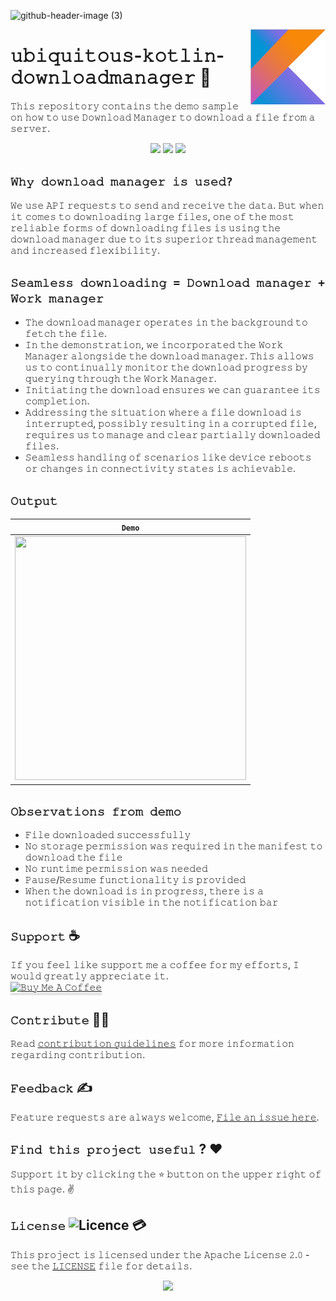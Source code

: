 ![github-header-image (3)](https://github.com/devrath/ubiquitous-downloadmanager/assets/1456191/b2584055-2337-4b7f-b456-53a97321006b)


<img src="https://github.com/devrath/devrath/blob/master/images/kotlin_logo.png" align="right" title="Kotlin Logo" width="120">

# 𝚞𝚋𝚒𝚚𝚞𝚒𝚝𝚘𝚞𝚜-𝚔𝚘𝚝𝚕𝚒𝚗-𝚍𝚘𝚠𝚗𝚕𝚘𝚊𝚍𝚖𝚊𝚗𝚊𝚐𝚎𝚛 🧞‍
𝚃𝚑𝚒𝚜 𝚛𝚎𝚙𝚘𝚜𝚒𝚝𝚘𝚛𝚢 𝚌𝚘𝚗𝚝𝚊𝚒𝚗𝚜 𝚝𝚑𝚎 𝚍𝚎𝚖𝚘 𝚜𝚊𝚖𝚙𝚕𝚎 𝚘𝚗 𝚑𝚘𝚠 𝚝𝚘 𝚞𝚜𝚎 𝙳𝚘𝚠𝚗𝚕𝚘𝚊𝚍 𝙼𝚊𝚗𝚊𝚐𝚎𝚛 𝚝𝚘 𝚍𝚘𝚠𝚗𝚕𝚘𝚊𝚍 𝚊 𝚏𝚒𝚕𝚎 𝚏𝚛𝚘𝚖 𝚊 𝚜𝚎𝚛𝚟𝚎𝚛.

<p align="center">
<a><img src="https://img.shields.io/badge/Language-Kotlin-lightgrey"></a>
<a><img src="https://img.shields.io/badge/Tool-Download--Manager-red"></a>
<a><img src="https://img.shields.io/badge/Tool-Work--Manager-purple"></a>
</p>

## `𝚆𝚑𝚢 𝚍𝚘𝚠𝚗𝚕𝚘𝚊𝚍 𝚖𝚊𝚗𝚊𝚐𝚎𝚛 𝚒𝚜 𝚞𝚜𝚎𝚍?`
𝚆𝚎 𝚞𝚜𝚎 𝙰𝙿𝙸 𝚛𝚎𝚚𝚞𝚎𝚜𝚝𝚜 𝚝𝚘 𝚜𝚎𝚗𝚍 𝚊𝚗𝚍 𝚛𝚎𝚌𝚎𝚒𝚟𝚎 𝚝𝚑𝚎 𝚍𝚊𝚝𝚊. 𝙱𝚞𝚝 𝚠𝚑𝚎𝚗 𝚒𝚝 𝚌𝚘𝚖𝚎𝚜 𝚝𝚘 𝚍𝚘𝚠𝚗𝚕𝚘𝚊𝚍𝚒𝚗𝚐 𝚕𝚊𝚛𝚐𝚎 𝚏𝚒𝚕𝚎𝚜, 𝚘𝚗𝚎 𝚘𝚏 𝚝𝚑𝚎 𝚖𝚘𝚜𝚝 𝚛𝚎𝚕𝚒𝚊𝚋𝚕𝚎 𝚏𝚘𝚛𝚖𝚜 𝚘𝚏 𝚍𝚘𝚠𝚗𝚕𝚘𝚊𝚍𝚒𝚗𝚐 𝚏𝚒𝚕𝚎𝚜 𝚒𝚜 𝚞𝚜𝚒𝚗𝚐 𝚝𝚑𝚎 𝚍𝚘𝚠𝚗𝚕𝚘𝚊𝚍 𝚖𝚊𝚗𝚊𝚐𝚎𝚛 𝚍𝚞𝚎 𝚝𝚘 𝚒𝚝𝚜 𝚜𝚞𝚙𝚎𝚛𝚒𝚘𝚛 𝚝𝚑𝚛𝚎𝚊𝚍 𝚖𝚊𝚗𝚊𝚐𝚎𝚖𝚎𝚗𝚝 𝚊𝚗𝚍 𝚒𝚗𝚌𝚛𝚎𝚊𝚜𝚎𝚍 𝚏𝚕𝚎𝚡𝚒𝚋𝚒𝚕𝚒𝚝𝚢.

## `𝚂𝚎𝚊𝚖𝚕𝚎𝚜𝚜 𝚍𝚘𝚠𝚗𝚕𝚘𝚊𝚍𝚒𝚗𝚐 = 𝙳𝚘𝚠𝚗𝚕𝚘𝚊𝚍 𝚖𝚊𝚗𝚊𝚐𝚎𝚛 + 𝚆𝚘𝚛𝚔 𝚖𝚊𝚗𝚊𝚐𝚎𝚛`
* 𝚃𝚑𝚎 𝚍𝚘𝚠𝚗𝚕𝚘𝚊𝚍 𝚖𝚊𝚗𝚊𝚐𝚎𝚛 𝚘𝚙𝚎𝚛𝚊𝚝𝚎𝚜 𝚒𝚗 𝚝𝚑𝚎 𝚋𝚊𝚌𝚔𝚐𝚛𝚘𝚞𝚗𝚍 𝚝𝚘 𝚏𝚎𝚝𝚌𝚑 𝚝𝚑𝚎 𝚏𝚒𝚕𝚎.
* 𝙸𝚗 𝚝𝚑𝚎 𝚍𝚎𝚖𝚘𝚗𝚜𝚝𝚛𝚊𝚝𝚒𝚘𝚗, 𝚠𝚎 𝚒𝚗𝚌𝚘𝚛𝚙𝚘𝚛𝚊𝚝𝚎𝚍 𝚝𝚑𝚎 𝚆𝚘𝚛𝚔 𝙼𝚊𝚗𝚊𝚐𝚎𝚛 𝚊𝚕𝚘𝚗𝚐𝚜𝚒𝚍𝚎 𝚝𝚑𝚎 𝚍𝚘𝚠𝚗𝚕𝚘𝚊𝚍 𝚖𝚊𝚗𝚊𝚐𝚎𝚛. 𝚃𝚑𝚒𝚜 𝚊𝚕𝚕𝚘𝚠𝚜 𝚞𝚜 𝚝𝚘 𝚌𝚘𝚗𝚝𝚒𝚗𝚞𝚊𝚕𝚕𝚢 𝚖𝚘𝚗𝚒𝚝𝚘𝚛 𝚝𝚑𝚎 𝚍𝚘𝚠𝚗𝚕𝚘𝚊𝚍 𝚙𝚛𝚘𝚐𝚛𝚎𝚜𝚜 𝚋𝚢 𝚚𝚞𝚎𝚛𝚢𝚒𝚗𝚐 𝚝𝚑𝚛𝚘𝚞𝚐𝚑 𝚝𝚑𝚎 𝚆𝚘𝚛𝚔 𝙼𝚊𝚗𝚊𝚐𝚎𝚛.
* 𝙸𝚗𝚒𝚝𝚒𝚊𝚝𝚒𝚗𝚐 𝚝𝚑𝚎 𝚍𝚘𝚠𝚗𝚕𝚘𝚊𝚍 𝚎𝚗𝚜𝚞𝚛𝚎𝚜 𝚠𝚎 𝚌𝚊𝚗 𝚐𝚞𝚊𝚛𝚊𝚗𝚝𝚎𝚎 𝚒𝚝𝚜 𝚌𝚘𝚖𝚙𝚕𝚎𝚝𝚒𝚘𝚗.
* 𝙰𝚍𝚍𝚛𝚎𝚜𝚜𝚒𝚗𝚐 𝚝𝚑𝚎 𝚜𝚒𝚝𝚞𝚊𝚝𝚒𝚘𝚗 𝚠𝚑𝚎𝚛𝚎 𝚊 𝚏𝚒𝚕𝚎 𝚍𝚘𝚠𝚗𝚕𝚘𝚊𝚍 𝚒𝚜 𝚒𝚗𝚝𝚎𝚛𝚛𝚞𝚙𝚝𝚎𝚍, 𝚙𝚘𝚜𝚜𝚒𝚋𝚕𝚢 𝚛𝚎𝚜𝚞𝚕𝚝𝚒𝚗𝚐 𝚒𝚗 𝚊 𝚌𝚘𝚛𝚛𝚞𝚙𝚝𝚎𝚍 𝚏𝚒𝚕𝚎, 𝚛𝚎𝚚𝚞𝚒𝚛𝚎𝚜 𝚞𝚜 𝚝𝚘 𝚖𝚊𝚗𝚊𝚐𝚎 𝚊𝚗𝚍 𝚌𝚕𝚎𝚊𝚛 𝚙𝚊𝚛𝚝𝚒𝚊𝚕𝚕𝚢 𝚍𝚘𝚠𝚗𝚕𝚘𝚊𝚍𝚎𝚍 𝚏𝚒𝚕𝚎𝚜.
* 𝚂𝚎𝚊𝚖𝚕𝚎𝚜𝚜 𝚑𝚊𝚗𝚍𝚕𝚒𝚗𝚐 𝚘𝚏 𝚜𝚌𝚎𝚗𝚊𝚛𝚒𝚘𝚜 𝚕𝚒𝚔𝚎 𝚍𝚎𝚟𝚒𝚌𝚎 𝚛𝚎𝚋𝚘𝚘𝚝𝚜 𝚘𝚛 𝚌𝚑𝚊𝚗𝚐𝚎𝚜 𝚒𝚗 𝚌𝚘𝚗𝚗𝚎𝚌𝚝𝚒𝚟𝚒𝚝𝚢 𝚜𝚝𝚊𝚝𝚎𝚜 𝚒𝚜 𝚊𝚌𝚑𝚒𝚎𝚟𝚊𝚋𝚕𝚎.


## `𝙾𝚞𝚝𝚙𝚞𝚝`

<div align="center">

| **`Demo`** |
| ---------- |
| <img src="https://github.com/devrath/ubiquitous-kotlin-downloadmanager/blob/main/assets/output_update.jpg" width="370" height="390"/>  |

</div>

## `𝙾𝚋𝚜𝚎𝚛𝚟𝚊𝚝𝚒𝚘𝚗𝚜 𝚏𝚛𝚘𝚖 𝚍𝚎𝚖𝚘`
* 𝙵𝚒𝚕𝚎 𝚍𝚘𝚠𝚗𝚕𝚘𝚊𝚍𝚎𝚍 𝚜𝚞𝚌𝚌𝚎𝚜𝚜𝚏𝚞𝚕𝚕𝚢 
* 𝙽𝚘 𝚜𝚝𝚘𝚛𝚊𝚐𝚎 𝚙𝚎𝚛𝚖𝚒𝚜𝚜𝚒𝚘𝚗 𝚠𝚊𝚜 𝚛𝚎𝚚𝚞𝚒𝚛𝚎𝚍 𝚒𝚗 𝚝𝚑𝚎 𝚖𝚊𝚗𝚒𝚏𝚎𝚜𝚝 𝚝𝚘 𝚍𝚘𝚠𝚗𝚕𝚘𝚊𝚍 𝚝𝚑𝚎 𝚏𝚒𝚕𝚎
* 𝙽𝚘 𝚛𝚞𝚗𝚝𝚒𝚖𝚎 𝚙𝚎𝚛𝚖𝚒𝚜𝚜𝚒𝚘𝚗 𝚠𝚊𝚜 𝚗𝚎𝚎𝚍𝚎𝚍
* 𝙿𝚊𝚞𝚜𝚎/𝚁𝚎𝚜𝚞𝚖𝚎 𝚏𝚞𝚗𝚌𝚝𝚒𝚘𝚗𝚊𝚕𝚒𝚝𝚢 𝚒𝚜 𝚙𝚛𝚘𝚟𝚒𝚍𝚎𝚍
* 𝚆𝚑𝚎𝚗 𝚝𝚑𝚎 𝚍𝚘𝚠𝚗𝚕𝚘𝚊𝚍 𝚒𝚜 𝚒𝚗 𝚙𝚛𝚘𝚐𝚛𝚎𝚜𝚜, 𝚝𝚑𝚎𝚛𝚎 𝚒𝚜 𝚊 𝚗𝚘𝚝𝚒𝚏𝚒𝚌𝚊𝚝𝚒𝚘𝚗 𝚟𝚒𝚜𝚒𝚋𝚕𝚎 𝚒𝚗 𝚝𝚑𝚎 𝚗𝚘𝚝𝚒𝚏𝚒𝚌𝚊𝚝𝚒𝚘𝚗 𝚋𝚊𝚛

## **`𝚂𝚞𝚙𝚙𝚘𝚛𝚝`** ☕
𝙸𝚏 𝚢𝚘𝚞 𝚏𝚎𝚎𝚕 𝚕𝚒𝚔𝚎 𝚜𝚞𝚙𝚙𝚘𝚛𝚝 𝚖𝚎 𝚊 𝚌𝚘𝚏𝚏𝚎𝚎 𝚏𝚘𝚛 𝚖𝚢 𝚎𝚏𝚏𝚘𝚛𝚝𝚜, 𝙸 𝚠𝚘𝚞𝚕𝚍 𝚐𝚛𝚎𝚊𝚝𝚕𝚢 𝚊𝚙𝚙𝚛𝚎𝚌𝚒𝚊𝚝𝚎 𝚒𝚝.</br>
<a href="https://www.buymeacoffee.com/devrath" target="_blank"><img src="https://www.buymeacoffee.com/assets/img/custom_images/yellow_img.png" alt="𝙱𝚞𝚢 𝙼𝚎 𝙰 𝙲𝚘𝚏𝚏𝚎𝚎" style="height: 41px !important;width: 174px !important;box-shadow: 0px 3px 2px 0px rgba(190, 190, 190, 0.5) !important;-webkit-box-shadow: 0px 3px 2px 0px rgba(190, 190, 190, 0.5) !important;" ></a>

## **`𝙲𝚘𝚗𝚝𝚛𝚒𝚋𝚞𝚝𝚎`** 🙋‍♂️
𝚁𝚎𝚊𝚍 [𝚌𝚘𝚗𝚝𝚛𝚒𝚋𝚞𝚝𝚒𝚘𝚗 𝚐𝚞𝚒𝚍𝚎𝚕𝚒𝚗𝚎𝚜](CONTRIBUTING.md) 𝚏𝚘𝚛 𝚖𝚘𝚛𝚎 𝚒𝚗𝚏𝚘𝚛𝚖𝚊𝚝𝚒𝚘𝚗 𝚛𝚎𝚐𝚊𝚛𝚍𝚒𝚗𝚐 𝚌𝚘𝚗𝚝𝚛𝚒𝚋𝚞𝚝𝚒𝚘𝚗.

## **`𝙵𝚎𝚎𝚍𝚋𝚊𝚌𝚔`** ✍️ 
𝙵𝚎𝚊𝚝𝚞𝚛𝚎 𝚛𝚎𝚚𝚞𝚎𝚜𝚝𝚜 𝚊𝚛𝚎 𝚊𝚕𝚠𝚊𝚢𝚜 𝚠𝚎𝚕𝚌𝚘𝚖𝚎, [𝙵𝚒𝚕𝚎 𝚊𝚗 𝚒𝚜𝚜𝚞𝚎 𝚑𝚎𝚛𝚎](https://github.com/devrath/ubiquitous-downloadmanager/issues/new).

## **`𝙵𝚒𝚗𝚍 𝚝𝚑𝚒𝚜 𝚙𝚛𝚘𝚓𝚎𝚌𝚝 𝚞𝚜𝚎𝚏𝚞𝚕`** ? ❤️
𝚂𝚞𝚙𝚙𝚘𝚛𝚝 𝚒𝚝 𝚋𝚢 𝚌𝚕𝚒𝚌𝚔𝚒𝚗𝚐 𝚝𝚑𝚎 ⭐ 𝚋𝚞𝚝𝚝𝚘𝚗 𝚘𝚗 𝚝𝚑𝚎 𝚞𝚙𝚙𝚎𝚛 𝚛𝚒𝚐𝚑𝚝 𝚘𝚏 𝚝𝚑𝚒𝚜 𝚙𝚊𝚐𝚎. ✌️

## **`𝙻𝚒𝚌𝚎𝚗𝚜𝚎`** ![Licence](https://img.shields.io/github/license/google/docsy) :credit_card:
𝚃𝚑𝚒𝚜 𝚙𝚛𝚘𝚓𝚎𝚌𝚝 𝚒𝚜 𝚕𝚒𝚌𝚎𝚗𝚜𝚎𝚍 𝚞𝚗𝚍𝚎𝚛 𝚝𝚑𝚎 𝙰𝚙𝚊𝚌𝚑𝚎 𝙻𝚒𝚌𝚎𝚗𝚜𝚎 𝟸.𝟶 - 𝚜𝚎𝚎 𝚝𝚑𝚎 [𝙻𝙸𝙲𝙴𝙽𝚂𝙴](https://github.com/devrath/ubiquitous-downloadmanager/blob/main/LICENSE) 𝚏𝚒𝚕𝚎 𝚏𝚘𝚛 𝚍𝚎𝚝𝚊𝚒𝚕𝚜.


<p align="center">
<a><img src="https://forthebadge.com/images/badges/built-for-android.svg"></a>
</p>
